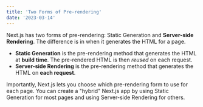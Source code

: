 ```yaml
---
title: 'Two Forms of Pre-rendering'
date: '2023-03-14'
---
```

Next.js has two forms of pre-rendering: Static Generation and 
**Server-side Rendering**. The difference is in when it generates
the HTML for a page.

- **Static Generation** is the pre-rendering method that generates the
 HTML at **build time**. The pre-rendered HTML is then _reused_ on each 
 request.
- **Server-side Rendering** is the pre-rendering method that generates
 the HTML on **each request**.

Importantly, Next.js lets you choose which pre-rendering form to use
for each page. You can create a "hybrid" Next.js app by using Static
Generation for most pages and using Server-side Rendering for others.